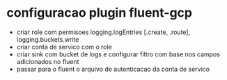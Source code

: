 # configuracao plugin fluent-gcp

- criar role com permisoes logging.logEntries [.create, .route], logging.buckets.write
- criar conta de servico com o role
- criar sink com bucket de logs e configurar filtro com base nos campos adicionados no fluent
- passar para o fluent o arquivo de autenticacao da conta de servico